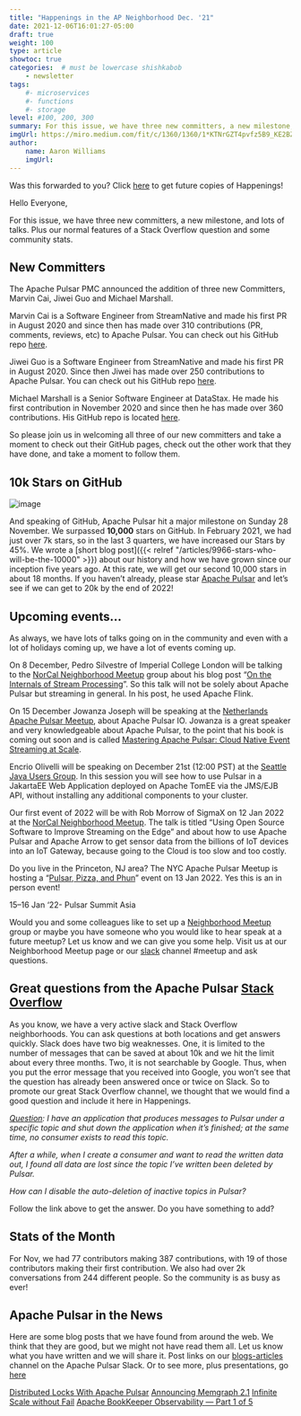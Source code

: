 ```yaml
---
title: "Happenings in the AP Neighborhood Dec. '21"
date: 2021-12-06T16:01:27-05:00
draft: true
weight: 100
type: article
showtoc: true
categories:  # must be lowercase shishkabob
    - newsletter
tags:
    #- microservices
    #- functions
    #- storage
level: #100, 200, 300
summary: For this issue, we have three new committers, a new milestone, and lots of talks. Plus our normal features of a Stack Overflow question and some community stats.
imgUrl: https://miro.medium.com/fit/c/1360/1360/1*KTNrGZT4pvfz5B9_KE2BZg.png
author:
    name: Aaron Williams
    imgUrl:
---
```


Was this forwarded to you? Click [here](https://lp.constantcontactpages.com/su/8nAlVKo/APNeighborhood) to get future copies of Happenings!

Hello Everyone,

For this issue, we have three new committers, a new milestone, and lots of talks. Plus our normal features of a Stack Overflow question and some community stats.

## **New Committers**
The Apache Pulsar PMC announced the addition of three new Committers, Marvin Cai, Jiwei Guo and Michael Marshall.

Marvin Cai is a Software Engineer from StreamNative and made his first PR in August 2020 and since then has made over 310 contributions (PR, comments, reviews, etc) to Apache Pulsar. You can check out his GitHub repo [here](https://github.com/MarvinCai).

Jiwei Guo is a Software Engineer from StreamNative and made his first PR in August 2020. Since then Jiwei has made over 250 contributions to Apache Pulsar. You can check out his GitHub repo [here](https://github.com/Technoboy-).

Michael Marshall is a Senior Software Engineer at DataStax. He made his first contribution in November 2020 and since then he has made over 360 contributions. His GitHub repo is located [here](https://github.com/michaeljmarshall).

So please join us in welcoming all three of our new committers and take a moment to check out their GitHub pages, check out the other work that they have done, and take a moment to follow them.

## **10k Stars on GitHub**
![image](https://user-images.githubusercontent.com/1042872/153696409-541d0749-dc0d-420e-8fae-372e358cc5b0.png)

And speaking of GitHub, Apache Pulsar hit a major milestone on Sunday 28 November. We surpassed **10,000** stars on GitHub. In February 2021, we had just over 7k stars, so in the last 3 quarters, we have increased our Stars by 45%. We wrote a [short blog post]({{< relref "/articles/9966-stars-who-will-be-the-10000" >}}) about our history and how we have grown since our inception five years ago. At this rate, we will get our second 10,000 stars in about 18 months. If you haven’t already, please star [Apache Pulsar](https://github.com/apache/pulsar) and let’s see if we can get to 20k by the end of 2022!

## **Upcoming events…**

As always, we have lots of talks going on in the community and even with a lot of holidays coming up, we have a lot of events coming up.

On 8 December, Pedro Silvestre of Imperial College London will be talking to the [NorCal Neighborhood Meetup](https://www.meetup.com/nor-cal-apache-pulsar-meetup-group/events/282151278/) group about his blog post “[On the Internals of Stream Processing](https://www.doc.ic.ac.uk/~pms20/post/stream-processing-thread-model/)”. So this talk will not be solely about Apache Pulsar but streaming in general. In his post, he used Apache Flink.

On 15 December Jowanza Joseph will be speaking at the [Netherlands Apache Pulsar Meetup](https://www.meetup.com/netherlands-apache-pulsar-meetup/), about Apache Pulsar IO. Jowanza is a great speaker and very knowledgeable about Apache Pulsar, to the point that his book is coming out soon and is called [Mastering Apache Pulsar: Cloud Native Event Streaming at Scale](https://www.oreilly.com/library/view/mastering-apache-pulsar/9781492084891/).

Encrio Olivelli will be speaking on December 21st (12:00 PST) at the [Seattle Java Users Group](https://www.meetup.com/seajug/). In this session you will see how to use Pulsar in a JakartaEE Web Application deployed on Apache TomEE via the JMS/EJB API, without installing any additional components to your cluster.

Our first event of 2022 will be with Rob Morrow of SigmaX on 12 Jan 2022 at the [NorCal Neighborhood Meetup](https://www.meetup.com/nor-cal-apache-pulsar-meetup-group/events/281386918/). The talk is titled “Using Open Source Software to Improve Streaming on the Edge” and about how to use Apache Pulsar and Apache Arrow to get sensor data from the billions of IoT devices into an IoT Gateway, because going to the Cloud is too slow and too costly.

Do you live in the Princeton, NJ area? The NYC Apache Pulsar Meetup is hosting a “[Pulsar, Pizza, and Phun](https://www.meetup.com/new-york-city-apache-pulsar-meetup/events/282270385/)” event on 13 Jan 2022. Yes this is an in person event!

15–16 Jan ‘22- Pulsar Summit Asia

Would you and some colleagues like to set up a [Neighborhood Meetup](https://www.meetup.com/pro/apache-pulsar-neighborhood) group or maybe you have someone who you would like to hear speak at a future meetup? Let us know and we can give you some help. Visit us at our Neighborhood Meetup page or our [slack](https://pulsar.apache.org/en/contact/) channel #meetup and ask questions.

## **Great questions from the Apache Pulsar [Stack Overflow](https://stackoverflow.com/questions/tagged/apache-pulsar?tab=Newest)**

As you know, we have a very active slack and Stack Overflow neighborhoods. You can ask questions at both locations and get answers quickly. Slack does have two big weaknesses. One, it is limited to the number of messages that can be saved at about 10k and we hit the limit about every three months. Two, it is not searchable by Google. Thus, when you put the error message that you received into Google, you won’t see that the question has already been answered once or twice on Slack. So to promote our great Stack Overflow channel, we thought that we would find a good question and include it here in Happenings.

_[Question](https://stackoverflow.com/questions/57177337/how-to-avoid-the-automatic-deleting-of-inactive-topics-in-apache-pulsar): I have an application that produces messages to Pulsar under a specific topic and shut down the application when it’s finished; at the same time, no consumer exists to read this topic._

_After a while, when I create a consumer and want to read the written data out, I found all data are lost since the topic I’ve written been deleted by Pulsar._

_How can I disable the auto-deletion of inactive topics in Pulsar?_

Follow the link above to get the answer. Do you have something to add?

## **Stats of the Month**
For Nov, we had 77 contributors making 387 contributions, with 19 of those contributors making their first contribution. We also had over 2k conversations from 244 different people. So the community is as busy as ever!

## **Apache Pulsar in the News**

Here are some blog posts that we have found from around the web. We think that they are good, but we might not have read them all. Let us know what you have written and we will share it. Post links on our [blogs-articles](https://apache-pulsar.slack.com/archives/C02CUPZ2KMZ) channel on the Apache Pulsar Slack. Or to see more, plus presentations, go [here](https://pulsar.apache.org/en/resources/)

[Distributed Locks With Apache Pulsar](https://betterprogramming.pub/distributed-locks-with-apache-pulsar-2d95a4d5ff5e)
[Announcing Memgraph 2.1](https://memgraph.com/blog/memgraph-2-1-release)
[Infinite Scale without Fail](https://www.datastax.com/blog/infinite-scale-without-fail-starlight-rabbitmq)
[Apache BookKeeper Observability — Part 1 of 5](https://medium.com/splunk-maas/apache-bookkeeper-observability-part-1-introducing-the-metrics-7f0acb32d0dc)